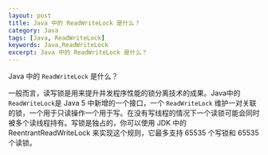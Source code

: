```yaml
---
layout: post
title: Java 中的 ReadWriteLock 是什么？
category: Java
tags: [Java, ReadWriteLock]
keywords: Java,ReadWriteLock
excerpt: Java 中的 ReadWriteLock 是什么？
---
```


Java 中的 `ReadWriteLock` 是什么？

一般而言，读写锁是用来提升并发程序性能的锁分离技术的成果。Java中的 `ReadWriteLock`是 Java 5 中新增的一个接口，一个 `ReadWriteLock` 维护一对关联的锁，一个用于只读操作一个用于写。在没有写线程的情况下一个读锁可能会同时被多个读线程持有。写锁是独占的，你可以使用 JDK 中的 ReentrantReadWriteLock 来实现这个规则，它最多支持 65535 个写锁和 65535 个读锁。

